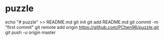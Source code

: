 # puzzle
echo "# puzzle" >> README.md
git init
git add README.md
git commit -m "first commit"
git remote add origin https://github.com/PChen96/puzzle.git
git push -u origin master
